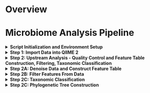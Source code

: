 # Overview
# Microbiome Analysis Pipeline 

<details>
  <summary><b> Script Initialization and Environment Setup</b></summary>

  This section initializes the script by printing the current date and time for logging. It then activates the specified QIIME 2 environment, ensuring that the correct software and dependencies are available for the analysis. Key directory variables are defined for organizing input and output files. The script also takes the home directory as the first argument from the command line, enhancing portability.

  ```bash
  #! /usr/bin/bash

  date
  source activate qiime2-amplicon-2024.5

  home="$1" # first argument in command line should be home directory (example : /home/users/kgr1020)
  homedir="$home/GEN711FinalProject"
  maindir="/home/users/kgr1020/GEN711FinalProject/Final_Project_711-811"
  rddir="$maindir/rawdata" # used to store metadata.tsv and manifest.tsv
  demux="/home/users/kgr1020/GEN711FinalProject/demux.files" # files too large to store on github
  datadir="$maindir/qiime2.microbiomedata"
  mkdir -p $datadir $demux
  cd $datadir
  ```

</details>

<details>
  <summary><b> Step 1: Import Data into QIIME 2</b></summary>

  This step imports the raw sequencing data into QIIME 2 using the `qiime tools import` command. It specifies the data type (`SampleData[PairedEndSequencesWithQuality]`), the path to the manifest file (`$rddir/manifest.tsv`), the output path for the QIIME 2 artifact (`$demux/demux.qza`), and the input format (`PairedEndFastqManifestPhred33V2`). Following import, `qiime demux summarize` generates an initial quality assessment visualization (`.qzv`).

  ```bash
  # === Step 1: Import data into qiime2 for analysis ===

  echo "importing sequences into qiime..."
  qiime tools import \
    --type 'SampleData[PairedEndSequencesWithQuality]' \
    --input-path $rddir/manifest.tsv \
    --output-path $demux/demux.qza \
    --input-format PairedEndFastqManifestPhred33V2

  echo "converting to qzv file..."
  qiime demux summarize \
    --i-data $demux/demux.qza \
    --o-visualization $demux/demux.qzv
  ```

</details>

<details>
  <summary><b> Step 2: Upstream Analysis - Quality Control and Feature Table Construction, Filtering, Taxonomic Classification</b></summary>

  This section initiates the upstream analysis phase, which involves several critical steps for preparing the raw sequencing data. It first defines the primary output directory for all upstream analysis results as $usdir, located within the main QIIME 2 data directory. Subsequently, it creates a specific subdirectory named (`$denoised`) inside (`$usdir`) to house the outputs from the denoising process. The (`mkdir -p`) command ensures that both these directories are created, handling the creation of any necessary parent directories as well. Finally, the script changes the current working directory to $usdir, ensuring that all subsequent commands related to upstream analysis are executed within this designated and organized location.

  ```bash
  # === Step 2: Complete upstream analysis of data (quality control, feature table construction, filte
ring, taxonomic classification)   ===

# Directories for all upstream analysis outputs and denoised data outputs
usdir="$datadir/upstream.analysis"
denoised="$usdir/denoised.data"
mkdir -p $usdir $denoised
cd $usdir
```

</details>

<details>
 <summary><b> Step 2A: Denoise Data and Construct Feature Table</b></summary>

  This part of the script executes the QIIME 2 command (`qiime feature-table tabulate-seqs`). It takes the representative sequences of the identified ASVs from the (`$denoised/asv-seqs.qza`) file and combines them with the frequency information of these ASVs across all samples, which is stored in (`$filtreads/asv-frequencies.qza`). The output is an interactive visualization file named (`$filtreads/asv-seqs.qzv`). This visualization allows users to examine the DNA sequence of each unique microbial variant (ASV) and see its overall abundance within the entire dataset. This step is crucial for understanding the composition of the microbial community and identifying the most prevalent ASVs.

```bash
 # === Step 2A: Denoise data and construct feature tables  ===

# Denoising data based on demux.qzv: Forward read quality drops at sequence base 226 and reverse rea
d quality drops at sequence base 200.
echo "filtering reads..."
qiime dada2 denoise-paired \
  --i-demultiplexed-seqs $demux/demux.qza \
  --p-trunc-len-f 220 \
  --p-trunc-len-r 200 \
  --p-n-threads 8 \
  --o-representative-sequences $denoised/asv-seqs.qza \
  --o-table $denoised/asv-table.qza \
  --o-denoising-stats $denoised/stats.qza

# Generating a QIIME2 visualization of denoised data to inspect quality
echo "visualizing metadata stats..."
qiime metadata tabulate \
   --m-input-file $denoised/stats.qza \
   --o-visualization $denoised/stats.qzv

# Exporting asv representative sequences into BLAST-able file
export="$maindir/exported-rep-seqs" 
mkdir -p $export
qiime tools export \
   --input-path $denoised/asv-seqs.qza \
   --output-path $export

# Directories for filtered data analysis outputs
filtreads="$usdir/filtered.reads"
filtfeat="$usdir/filtered.features"
mkdir -p $filtreads $filtfeat

# Removing poor quality samples based on stats.qzv: Sample ODR-3-3 lacks read count. Any samples with less than 1000 reads removed from dataset. 
echo "removing sample ODR-3-3"
qiime feature-table filter-samples \
   --i-table $denoised/asv-table.qza \
   --p-min-frequency 1000 \
   --o-filtered-table $filtreads/asv-filtered-table.qza

# Summarizing the filtered ASV feature table with metadata information for further analysis
echo "performing feature-table summarize action..."
qiime feature-table summarize-plus \
  --i-table $filtreads/asv-filtered-table.qza \
  --m-metadata-file $rddir/metadata.tsv \
  --o-summary $filtreads/asv-table.qzv \
  --o-sample-frequencies $filtreads/sample-frequencies.qza \
  --o-feature-frequencies $filtreads/asv-frequencies.qza

# Compiled table created of all ASV sequences with frequency data.
echo "performing tabulate-seqs action..."
qiime feature-table tabulate-seqs \
  --i-data $denoised/asv-seqs.qza \
  --m-metadata-file $filtreads/asv-frequencies.qza \
  --o-visualization $filtreads/asv-seqs.qzv
```
</details>

<details>
 <summary><b> Step 2B: Filter Features From Data</b></summary>

  This section focuses on filtering the features (ASVs) within the dataset. First, it filters the ASV feature table, retaining only those ASVs that are present in at least 25% of the samples, which is set to a minimum of 5 samples using the qiime feature-table filter-features command. This step aims to remove rare or potentially spurious ASVs that are not consistently observed across the samples. Next, it filters the representative ASV sequences using qiime feature-table filter-seqs to ensure that only the sequences corresponding to the ASVs retained in the filtered feature table are kept. This maintains consistency between the sequence data and the feature table used for downstream analysis. Finally, the filtered feature table is summarized using qiime feature-table summarize-plus. This generates visualizations and statistics of the filtered data, including sample and feature frequencies, providing an overview of the dataset after the feature filtering step and allowing for quality checks. The metadata file is included in this summarization to provide context to the sample information.

 ```bash
# === Step 2B: Filter features from data  ===

# Filtering feature table: all features must be present in 25% of samples.
echo "filtering feature table..."
qiime feature-table filter-features \
  --i-table $filtreads/asv-filtered-table.qza \
  --p-min-samples 5 \
  --o-filtered-table $filtfeat/asv-table-ms5.qza

# Filtering representative ASV sequences to match those relevant and in the feature table
echo "filtering sequences..."
qiime feature-table filter-seqs \
  --i-data $denoised/asv-seqs.qza \
  --i-table $filtfeat/asv-table-ms5.qza \
  --o-filtered-data $filtfeat/asv-seqs-ms5.qza

# Summarizing filtered feature table with metadata information
echo "summarizing feature tables..."
qiime feature-table summarize-plus \
  --i-table $filtfeat/asv-table-ms5.qza \
  --m-metadata-file $rddir/metadata.tsv \
  --o-summary $filtfeat/asv-table-ms5.qzv \
  --o-sample-frequencies $filtfeat/sample-frequencies-ms5.qza \
  --o-feature-frequencies $filtfeat/asv-frequencies-ms5.qza
```
</details>

<details>
 <summary><b> Step 2C: Taxonomic Classification</b></summary>
  This section focuses on assigning taxonomic identities to the filtered ASV sequences. It first sets up a directory (`$tools`) to store any downloaded software or databases used in the analysis. It then downloads the Silva 138 99% reference sequences and taxonomy files, which are commonly used for 16S rRNA gene classification. To focus the classification on the V4 region of the 16S rRNA gene (the amplified region in the data), the script extracts the relevant reads from the Silva reference database using the specified forward and reverse primers. A Naive Bayes classifier is then trained using these extracted reference reads and their corresponding taxonomy. A loop is included to organize any downloaded Silva-related files by moving them into the (`$tools directory`). Next, directories (`$tdir`) for taxonomic classification results and (`$tree`) for phylogenetic tree files are created. The trained classifier is then used to assign taxonomy to the filtered ASV representative sequences using the classify-sklearn method, and the resulting taxonomic assignments are stored in (`$tdir/taxonomy.qza`). Finally, a visualization is created using qiime (`feature-table tabulate-seqs`) to link the ASV sequences with their assigned taxonomic information and their frequencies, allowing for inspection of the taxonomic composition of the microbial communities.

```bash
# === Step 2C: Taxonomic Classification  ===

# Directory for all downloaded tools used during analysis of data
tools="$homedir/tools"
mkdir $tools

# Downloaded and training classifier for taxonomic classification of data based on 16sRNA data with amplified V4 region
classifier="$tools/silva-CUSTOM.qza" #variable for custom trained classifier

echo "training classifier..."
wget -O silva-138-99-seqs.qza https://data.qiime2.org/2024.2/common/silva-138-99-seqs.qza
wget -O silva-138-99-tax.qza https://data.qiime2.org/2024.2/common/silva-138-99-tax.qza

qiime feature-classifier extract-reads \
  --i-sequences silva-138-99-seqs.qza \
  --p-f-primer GTGCCAGCMGCCGCGGTAA \
  --p-r-primer GGACTACHVGGGTWTCTAAT \
  --p-trunc-len 250 \
  --o-reads silva-refseqs-515-806.qza

qiime feature-classifier fit-classifier-naive-bayes \
  --i-reference-reads silva-refseqs-515-806.qza \
  --i-reference-taxonomy silva-138-99-tax.qza \
  --o-classifier $classifier

# For-Do-Done loop for organizing downloaded classifiers into the tools directory
for item in $(ls $usdir)
do
   if [[ $item == silva* ]]
   then
      echo "moving file"
      mv $item $tools
   fi
done

# Directory for storing taxonomic classification of sequences and phylogenetic tree
tdir="$usdir/taxonomic.classification"
tree="$usdir/phylogenetic.tree"
mkdir -p $tdir

# Assigning taxonomy to samples using custom silva classifier
echo "assigning taxonomy to sequences..."
qiime feature-classifier classify-sklearn \
  --i-classifier $classifier \
  --i-reads $filtfeat/asv-seqs-ms5.qza \
  --o-classification $tdir/taxonomy.qza

# Visualizing ASV sequences with taxonomic classifications
echo "visualizing ASV sequences with taxonomic classifications..."
qiime feature-table tabulate-seqs \
   --i-data $filtfeat/asv-seqs-ms5.qza \
   --i-taxonomy $tdir/taxonomy.qza \
   --m-metadata-file $filtfeat/asv-frequencies-ms5.qza \
   --o-visualization $tdir/taxonomy-classification.qzv
```
</details>

<details>
 <summary><b> Step 2C: Phylogenetic Tree Construction</b></summary>
   This section focuses on constructing a phylogenetic tree to visualize the evolutionary relationships between the identified ASVs. It uses the qiime phylogeny (`align-to-tree-mafft-fasttree command`), which first aligns the filtered ASV sequences using MAFFT and then builds a phylogenetic tree from the alignment using FastTree. The output is a rooted phylogenetic tree. To prepare this tree and the taxonomic information for visualization in iTOL (Interactive Tree Of Life), the script creates a directory (`$tree/iTOL.files`). It then exports the rooted tree, the taxonomic assignments, and the ASV feature table into this directory. The feature table is also converted from the (`.biom`) format to a tab-separated (`.tsv`) file, which is a common format for iTOL. Finally, the script generates a specially formatted text file named (`itol.txt`). This file extracts the genus and species information from the exported taxonomy file and creates labels that can be uploaded into iTOL to display taxonomic information directly on the nodes of the phylogenetic tree, making the tree more informative.

   ```bash
# === Step 2D: Phylogenetic Tree Construction  ===

# Generating rooted phylogenetic tree from ASV sequences using MAFFT and FastTree for alignment and tree construction. Upload rooted_tree.qza and taxonomy.qza into iTOL for phylogenetic tree.
echo "constructing phylogenetic tree..."
qiime phylogeny align-to-tree-mafft-fasttree \
  --i-sequences $filtfeat/asv-seqs-ms5.qza \
  --output-dir $tree

# Creating exported taxonomy.qza, feature-table.qza, and ASV table files for iTOL upload
iTOL="$tree/iTOL.files"

echo "exporting files for use in iTOL..."
qiime tools export \
  --input-path $tree/rooted_tree.qza \
  --output-path $iTOL/exported_tree
qiime tools export \
  --input-path $tdir/taxonomy.qza \
  --output-path $iTOL/exported_taxonomy
qiime tools export \
  --input-path $filtfeat/asv-table-ms5.qza \
  --output-path $iTOL/exported_table

echo "converting feature table into tsv format..."
biom convert \
  -i $iTOL/exported_table/feature-table.biom \
  -o $iTOL/exported_table/feature-table.tsv \
  --to-tsv

# Creating iTOL.txt labels for upload into phylogenetic tree to alter node IDs to genus and species labels
TAXONOMY="$iTOL/exported_taxonomy/taxonomy.tsv"
OUTPUT="$iTOL/itol.txt"

{
echo "LABELS"
echo "SEPARATOR COMMA"
echo ""
echo "DATA"
} > "$OUTPUT"

# Altering each line in the taxnomy file
tail -n +2 "$TAXONOMY" | while IFS=$'\t' read -r asv_id taxonomy _; do
    # Extract genus and species from file
    genus=$(echo "$taxonomy" | grep -o 'g__[^;]*' | sed 's/g__//')
    species=$(echo "$taxonomy" | grep -o 's__[^;]*' | sed 's/s__//')

    # Default/fallback values if no assigned taxonomy
    genus=${genus:-Unassigned}
    species=${species:-sp.}

    echo "$asv_id,$genus $species" >> "$OUTPUT"
done

```

 <details>
 <summary><b> Step 3: Complete Downstream Analysis (Alpha and Beta Diversity Analysis, Differential Abundance, Plots/Charts)</b></summary>

  This section marks the beginning of the downstream analysis, which aims to interpret the processed microbial data. It encompasses exploring the diversity within (alpha) and between (beta) samples, identifying microbes with significantly different abundances across conditions (differential abundance), and generating various plots and charts to visualize these findings. To organize the outputs of these analyses, the script first defines a main directory $dsdir for all downstream analysis results, located within the primary QIIME 2 data directory. It then creates two subdirectories within $dsdir: $kmers specifically for results related to k-mer based diversity testing and $divres for general diversity analysis results and visualizations. Finally, the script changes the current working directory to $dsdir, ensuring that all subsequent commands related to downstream analysis are executed within this organized location.

  ```bash
# === Step 3: Complete downstream analysis (alpha and beta diversity analysis, differential abundanc
e, plots/charts) ===

# Directories for all downstream analysis outputs and diversity testing outputs
dsdir="$datadir/downstream.analysis"
kmers="$dsdir/diversity.testing"
divres="$dsdir/diversity.results"
mkdir $dsdir $divres
cd $dsdir
```
</details>

<details>
 <summary><b> Step 3A: Diversity Analysis</b></summary>
   This section performs diversity analysis, specifically using a k-mer based approach. First, it sets up a dedicated Conda environment named q2-boots-amplicon-2025.4 to ensure the necessary software and dependencies for the q2-boots QIIME 2 plugin are available. The environment is created using a YAML file downloaded from a specified URL. After creation, this environment is activated. The script then executes the qiime boots kmer-diversity command, which performs k-mer based diversity analysis. This analysis involves creating 10 bootstrapped, rarefied versions of the data, each rarefied to a sampling depth of 1200 reads. The alpha and beta diversity metrics are then calculated from these bootstrapped samples. The median is used to average the alpha diversity values, and the medoid is used to average the beta diversity distance matrices. The results of this analysis are stored in the $kmers directory.

```bash
# === Step 3A: Diversity Analysis  ===

# Creating conda environment for QIIME2 boots commands
echo "downloading qiime2 boots environment..."
conda env create \
   --name q2-boots-amplicon-2025.4 \
   --file https://raw.githubusercontent.com/caporaso-lab/q2-boots/refs/heads/main/environment-files/
q2-boots-qiime2-amplicon-2025.4.yml

conda activate q2-boots-amplicon-2025.4

# Performing k-mer based diversity analysis, creating 10 bootstrapped rarefied samples with sampling
 depth of 1200.
qiime boots kmer-diversity \
  --i-table $filtfeat/asv-table-ms5.qza \
  --i-sequences $filtfeat/asv-seqs-ms5.qza \
  --m-metadata-file $rddir/metadata.tsv \
  --p-sampling-depth 1200 \
  --p-n 10 \
  --p-replacement \
  --p-alpha-average-method median \
  --p-beta-average-method medoid \
  --output-dir $kmers
```
</details>

<details>
 <summary><b> Step 3B: Alpha-rarefaction Plotting</b></summary>
   This section focuses on generating an alpha-rarefaction plot. The script uses the qiime diversity alpha-rarefaction command to create a visualization that helps assess whether the sequencing depth was sufficient to capture the microbial diversity within the samples. The command takes the filtered ASV feature table as input and calculates alpha diversity metrics at various sequencing depths, up to a maximum depth of 4500 reads. The metadata file is also provided, allowing for potential coloring or grouping of the rarefaction curves based on sample metadata. The resulting interactive plot, saved as $divres/alpha-rarefaction.qzv, shows how alpha diversity changes with increasing sequencing effort, indicating if the diversity estimates have plateaued.

   ```bash
   # === Step 3B: Alpha-rarefaction Plotting  ===

# Generating alpha-rarefaction plot for diversity analysis
echo "creating alpha-rarefaction plot..."
qiime diversity alpha-rarefaction \
  --i-table $filtfeat/asv-table-ms5.qza \
  --p-max-depth 4500 \
  --m-metadata-file $rddir/metadata.tsv \
  --o-visualization $divres/alpha-rarefaction.qzv
  ```

</details>

<details>
 <summary><b> Step 3C: Taxonomic Barplot Construction</b></summary>
  This section generates a taxonomic barplot to visualize the relative abundance of different microbial taxa across the samples. The script uses the qiime taxa barplot command, taking the filtered ASV feature table and the taxonomic assignments as input. The metadata file is also included, which allows for ordering or grouping of the samples in the barplot based on metadata categories. The resulting interactive barplot, saved as $divres/taxa-bar-plots.qzv, displays the proportion of each taxon within each sample, providing a visual overview of the community composition. While the comment mentions "species," the barplot can typically display taxa at various taxonomic levels depending on how it's explored in the resulting visualization.

  ```bash
# === Step 3C: Taxonomic Barplot Construction  ===

# Generating a taxonomic barplot to view the abundance of species within samples
echo "creating taxonomic barplot..."
qiime taxa barplot \
  --i-table $filtfeat/asv-table-ms5.qza \
  --i-taxonomy $tdir/taxonomy.qza \
  --m-metadata-file $rddir/metadata.tsv \
  --o-visualization $divres/taxa-bar-plots.qzv
```

</details>

<details>
 <summary><b> Step 3D: Differential Abundance Testing</b></summary>

  This section performs differential abundance testing to identify microbial taxa whose abundance differs significantly between sample groups. It begins by visualizing and statistically testing for differences in alpha diversity (observed features) across treatment groups using the Kruskal-Wallis test. Following this, it sets up a dedicated directory $diffabun for differential abundance results. The script then filters the ASV feature table to focus on comparing "duckweed" and "water" sample types. To facilitate species-level analysis, it collapses the ASVs to taxonomic level 7. The core of the differential abundance testing is performed using the ANCOM-BC method, comparing species-level abundances between the "duckweed" and "water" groups, with "duckweed" set as the reference. Finally, the significant differences identified by ANCOM-BC are visualized using a differential abundance barplot, highlighting taxa that are significantly more or less abundant between the compared sample types based on a significance threshold of 0.001.

  ```bash
# === Step 3D: Differential Abundance Testing  ===

# Visualize Observed Features vs. Treatment Group
echo "visualizing observed features vs. treatment group..."
qiime diversity alpha-group-significance \
  --i-data $core_metrics_dir/alpha_diversity.qza \
  --m-metadata-file $rddir/metadata.tsv \
  --p-metric observed_features \
  --p-group-column treatment_group \
  --p-m-method kruskal-wallis \
  --o-visualization $divres/observed_features_vs_treatment.qzv

# Directory for differential abundance testing outputs
diffabun="$dsdir/differential.abundance"
mkdir -p $diffabun

# Filtering the metadata table to focus on comparison between duckweed and water sample groups for further species abundance analysis
echo "filtering metadata table..."
qiime feature-table filter-samples \
  --i-table $filtfeat/asv-table-ms5.qza \
  --m-metadata-file $rddir/metadata.tsv \
  --p-where 'sample_type IN ("duckweed", "water")' \
  --o-filtered-table $diffabun/asv-table-ms5-dominant-sample-types.qza

# Collapsing ASVs into species-level taxonomy (level 7) based on previously provided taxonomic classification
echo "collapsing ASVs into species..."
qiime taxa collapse \
  --i-table $diffabun/asv-table-ms5-dominant-sample-types.qza \
  --i-taxonomy $tdir/taxonomy.qza \
  --p-level 7 \
  --o-collapsed-table $diffabun/genus-table-ms5-dominant-sample-types.qza

# Performing differential abundance testing using ANCOM-BC to identify species-level taxa that are signficantly different between sample types
echo "testing differentially abundance across species..."
qiime composition ancombc \
  --i-table $diffabun/genus-table-ms5-dominant-sample-types.qza \
  --m-metadata-file $rddir/metadata.tsv \
  --p-formula sample_type \
  --p-reference-levels 'sample_type::duckweed' \
  --o-differentials $diffabun/genus-ancombc.qza

# Visualizing the results of differential abundance analysis using a signficance threshold of 0.001
echo "visualizing differential abundance results..."
qiime composition da-barplot \
  --i-data $diffabun/genus-ancombc.qza \
  --p-significance-threshold 0.001 \
  --p-level-delimiter ';' \
  --o-visualization $diffabun/genus-ancombc.qzv
```
</details>

<details>
 <summary><b> Final Step: Log Completion </b></summary>

This final section serves to log the completion of the entire analysis pipeline. The date command is executed, which prints the current date and time to the console, providing a timestamp for when the script finished running. Following this, the echo "pipeline completed" command prints a clear message to the standard output, indicating to the user that all the steps in the script have been executed. This is a simple but important step for confirming the successful completion of the analysis.

```bash
# === Final Step: Log Completion ===
date

echo "pipeline completed"
```

